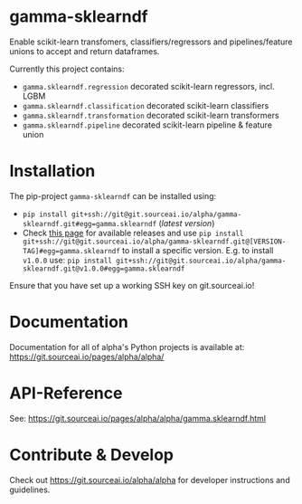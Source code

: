 # gamma-sklearndf

Enable scikit-learn transfomers, classifiers/regressors and pipelines/feature unions
to accept and return dataframes.

Currently this project contains:

- `gamma.sklearndf.regression` decorated scikit-learn regressors, incl. LGBM  
- `gamma.sklearndf.classification` decorated scikit-learn classifiers
- `gamma.sklearndf.transformation` decorated scikit-learn transformers
- `gamma.sklearndf.pipeline` decorated scikit-learn pipeline & feature union


# Installation
The pip-project `gamma-sklearndf` can be installed using:
- `pip install git+ssh://git@git.sourceai.io/alpha/gamma-sklearndf.git#egg=gamma.sklearndf`
 (*latest version*)
 - Check [this page](./../../releases) for available releases and use 
 `pip install git+ssh://git@git.sourceai.io/alpha/gamma-sklearndf.git@[VERSION-TAG]#egg=gamma.sklearndf`
 to install a specific version. E.g. to install `v1.0.0` use:
 `pip install git+ssh://git@git.sourceai.io/alpha/gamma-sklearndf.git@v1.0.0#egg=gamma.sklearndf`

Ensure that you have set up a working SSH key on git.sourceai.io!

# Documentation
Documentation for all of alpha's Python projects is available at: 
https://git.sourceai.io/pages/alpha/alpha/

# API-Reference
See: https://git.sourceai.io/pages/alpha/alpha/gamma.sklearndf.html

# Contribute & Develop
Check out https://git.sourceai.io/alpha/alpha for developer instructions and guidelines.